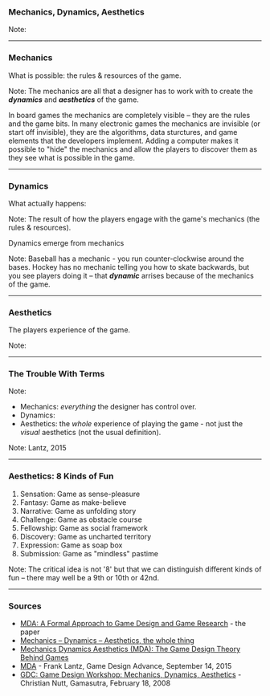 ### Mechanics, Dynamics, Aesthetics

Note:

---

### Mechanics

What is possible: the rules & resources of the game.

Note: The mechanics are all that a designer has to work with to create the ***dynamics*** and ***aesthetics*** of the game.

In board games the mechanics are completely visible – they are the rules and the game bits. In many electronic games the mechanics are invisible (or start off invisible), they are the algorithms, data sturctures, and game elements that the developers implement. Adding a computer makes it possible to "hide" the mechanics and allow the players to discover them as they see what is possible in the game.

---

### Dynamics

What actually happens: 

Note: The result of how the players engage with the game's mechanics (the rules & resources).

Dynamics emerge from mechanics

Note: Baseball has a mechanic - you run counter-clockwise around the bases. Hockey has no mechanic telling you how to skate backwards, but you see players doing it – that ***dynamic*** arrises because of the mechanics of the game.

---

### Aesthetics

The players experience of the game.

Note:

---

### The Trouble With Terms

Note:

* Mechanics: *everything* the designer has control over.
* Dynamics:
* Aesthetics: the *whole* experience of playing the game - not just the *visual* aesthetics (not the usual definition).

Note: Lantz, 2015

---

### Aesthetics: 8 Kinds of Fun

1. Sensation: Game as sense-pleasure
1. Fantasy: Game as make-believe
1. Narrative: Game as unfolding story
1. Challenge: Game as obstacle course	 	
1. Fellowship: Game as social framework
1. Discovery: Game as uncharted territory
1. Expression: Game as soap box
1. Submission: Game as "mindless" pastime

Note: The critical idea is not '8' but that we can distinguish different kinds of fun – there may well be a 9th or 10th or 42nd.

---

### Sources

* [MDA: A Formal Approach to Game Design and Game Research](http://www.cs.northwestern.edu/~hunicke/pubs/MDA.pdf) - the paper
* [Mechanics – Dynamics – Aesthetics, the whole thing](https://www.jesperjuul.net/ludologist/2004/06/29/mechanics-dynamics-aesthetics-the-whole-thing/)
* [Mechanics Dynamics Aesthetics (MDA): The Game Design Theory Behind Games](http://gamedevelopertips.com/mechanics-dynamics-aesthetics-game-design-theory-behind-games/)
* [MDA](http://gamedesignadvance.com/?p=2995) - Frank Lantz, Game Design Advance, September 14, 2015
* [GDC: Game Design Workshop: Mechanics, Dynamics, Aesthetics](https://www.gamasutra.com/view/news/108415/GDC_Game_Design_Workshop_Mechanics_Dynamics_Aesthetics.php) - Christian Nutt, Gamasutra, February 18, 2008

